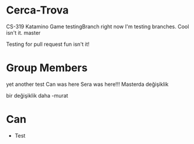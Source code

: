 # Cerca-Trova
CS-319 Katamino Game
testingBranch
right now I'm testing branches. Cool isn't it. master

Testing for pull request fun isn't it!
# Group Members
yet another test
Can was here
Sera was here!!!
Masterda değişiklik 

bir değişiklik daha -murat
# Can 
* Test
